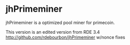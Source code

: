 jhPrimeminer
============

jhPrimeminer is a optimized pool miner for primecoin.

This version is an edited version from RDE 3.4 http://github.com/rdebourbon/jhPrimeminer w/nonce fixes
	
